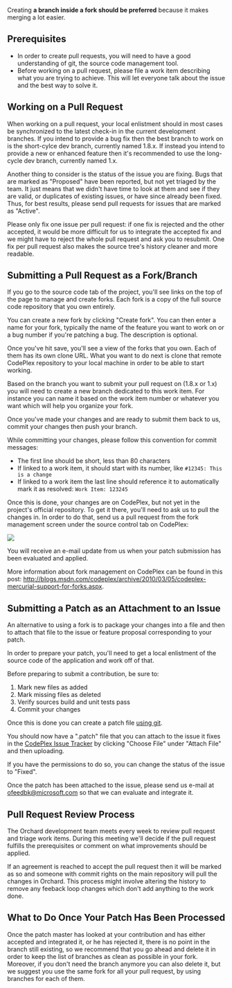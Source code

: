 Creating **a branch inside a fork should be preferred** because it makes merging a lot easier.

## Prerequisites

- In order to create pull requests, you will need to have a good understanding of git, the source code management tool.
- Before working on a pull request, please file a work item describing what you are trying to achieve. This will let everyone talk about the issue and the best way to solve it.

## Working on a Pull Request

When working on a pull request, your local enlistment should in most cases be synchronized to the latest check-in in the current development branches. If you intend to provide a bug fix then the best branch to work on is the short-cylce dev branch, currently named 1.8.x. If instead you intend to provide a new or enhanced feature then it's recommended to use the long-cycle dev branch, currently named 1.x.

Another thing to consider is the status of the issue you are fixing. Bugs that are marked as "Proposed" have been reported, but not yet triaged by the team. It just means that we didn't have time to look at them and see if they are valid, or duplicates of existing issues, or have since already been fixed. Thus, for best results, please send pull requests for issues that are marked as "Active".

Please only fix one issue per pull request: if one fix is rejected and the other accepted, it would be more difficult for us to integrate the accepted fix and we might have to reject the whole pull request and ask you to resubmit. One fix per pull request also makes the source tree's history cleaner and more readable.

## Submitting a Pull Request as a Fork/Branch

If you go to the source code tab of the project, you'll see links on the top of the page to manage and create forks. Each fork is a copy of the full source code repository that you own entirely.

You can create a new fork by clicking "Create fork". You can then enter a name for your fork, typically the name of the feature you want to work on or a bug number if you're patching a bug. The description is optional.

Once you've hit save, you'll see a view of the forks that you own. Each of them has its own clone URL. What you want to do next is clone that remote CodePlex repository to your local machine in order to be able to start working.

Based on the branch you want to submit your pull request on (1.8.x or 1.x) you will need to create a new branch dedicated to this work item. For instance you can name it based on the work item number or whatever you want which will help you organize your fork.

Once you've made your changes and are ready to submit them back to us, commit your changes then push your branch.

While committing your changes, please follow this convention for commit messages:
- The first line should be short, less than 80 characters 
- If linked to a work item, it should start with its number, like `#12345: This is a change`
- If linked to a work item the last line should reference it to automatically mark it as resolved: `Work Item: 123245` 

Once this is done, your changes are on CodePlex, but not yet in the project's official repository. To get it there, you'll need to ask us to pull the changes in. In order to do that, send us a pull request from the fork management screen under the source control tab on CodePlex:

![](../Upload/submitting-patches/PullRequest.jpg)

You will receive an e-mail update from us when your patch submission has been evaluated and applied.

More information about fork management on CodePlex can be found in this post: <http://blogs.msdn.com/codeplex/archive/2010/03/05/codeplex-mercurial-support-for-forks.aspx>.

## Submitting a Patch as an Attachment to an Issue

An alternative to using a fork is to package your changes into a file and then to attach that file to the issue or feature proposal corresponding to your patch.

In order to prepare your patch, you'll need to get a local enlistment of the source code of the application and work off of that.

Before preparing to submit a contribution, be sure to: 

1. Mark new files as added
2. Mark missing files as deleted
3. Verify sources build and unit tests pass
4. Commit your changes

Once this is done you can create a patch file [using git](http://git-scm.com/docs/git-format-patch).

You should now have a ".patch" file that you can attach to the issue it fixes in the [CodePlex Issue Tracker](http://orchard.codeplex.com/WorkItem/AdvancedList.aspx) by clicking "Choose File" under "Attach File" and then uploading.

If you have the permissions to do so, you can change the status of the issue to "Fixed".

Once the patch has been attached to the issue, please send us e-mail at ofeedbk@microsoft.com so that we can evaluate and integrate it.

## Pull Request Review Process

The Orchard development team meets every week to review pull request and triage work items. During this meeting we'll decide if the pull request fulfills the prerequisites or comment on what improvements should be applied.

If an agreement is reached to accept the pull request then it will be marked as so and someone with commit rights on the main repository will pull the changes in Orchard. This process might involve altering the history to remove any feeback loop changes which don't add anything to the work done.

## What to Do Once Your Patch Has Been Processed

Once the patch master has looked at your contribution and has either accepted and integrated it, or he has rejected it, there is no point in the branch still existing, so we recommend that you go ahead and delete it in order to keep the list of branches as clean as possible in your fork. Moreover, if you don't need the branch anymore you can also delete it, but we suggest you use the same fork for all your pull request, by using branches for each of them.
